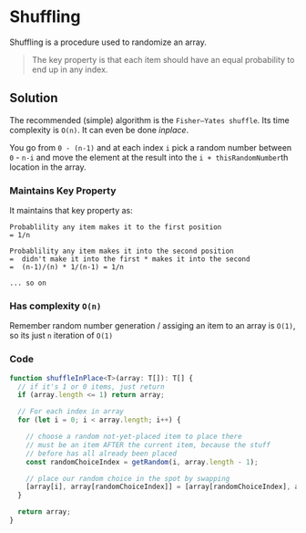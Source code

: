 # Shuffling

Shuffling is a procedure used to randomize an array. 

> The key property is that each item should have an equal probability to end up in any index.

## Solution 

The recommended (simple) algorithm is the `Fisher–Yates shuffle`. Its time complexity is `O(n)`. It can even be done *inplace*. 

You go from `0 - (n-1)` and at each index `i` pick a random number between `0` - `n-i` and move the element at the result into the `i + thisRandomNumber`th location in the array. 

### Maintains Key Property
It maintains that key property as: 

```
Probablility any item makes it to the first position
= 1/n

Probablility any item makes it into the second position 
=  didn't make it into the first * makes it into the second
=  (n-1)/(n) * 1/(n-1) = 1/n   

... so on
```
### Has complexity `O(n)`
Remember random number generation / assiging an item to an array is `O(1)`, so its just `n` iteration of `O(1)` 

### Code 

```ts
function shuffleInPlace<T>(array: T[]): T[] {
  // if it's 1 or 0 items, just return
  if (array.length <= 1) return array;

  // For each index in array
  for (let i = 0; i < array.length; i++) {

    // choose a random not-yet-placed item to place there
    // must be an item AFTER the current item, because the stuff
    // before has all already been placed
    const randomChoiceIndex = getRandom(i, array.length - 1);

    // place our random choice in the spot by swapping
    [array[i], array[randomChoiceIndex]] = [array[randomChoiceIndex], array[i]];
  }

  return array;
}
```

